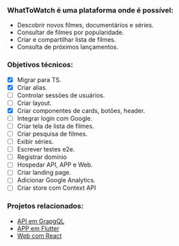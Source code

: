 ### WhatToWatch é uma plataforma onde é possível:

- Descobrir novos filmes, documentários e séries.
- Consultar de filmes por popularidade.
- Criar e compartilhar lista de filmes.
- Consulta de próximos lançamentos.

### Objetivos técnicos:

- [x] Migrar para TS.
- [x] Criar alias.
- [ ] Controlar sessões de usuários.
- [ ] Criar layout.
- [x] Criar componentes de cards, botões, header.
- [ ] Integrar login com Google.
- [ ] Criar tela de lista de filmes.
- [ ] Criar pesquisa de filmes.
- [ ] Exibir séries.
- [ ] Escrever testes e2e.
- [ ] Registrar domínio
- [ ] Hospedar API, APP e Web.
- [ ] Criar landing page.
- [ ] Adicionar Google Analytics.
- [ ] Criar store com Context API

### Projetos relacionados:

- [API em GrapgQL](https://github.com/Sergioamjr/whattowatch-api)
- [APP em Flutter](https://github.com/Sergioamjr/whattowatch-app)
- [Web com React](https://github.com/Sergioamjr/whattowatch-web)
